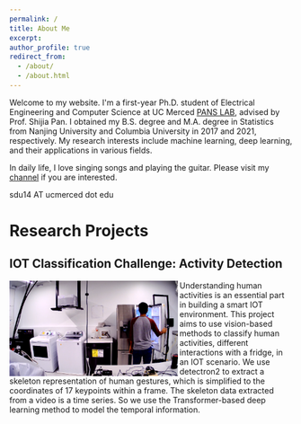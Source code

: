 ```yaml
---
permalink: /
title: About Me
excerpt: 
author_profile: true
redirect_from: 
  - /about/
  - /about.html
---
```


Welcome to my website. I'm a first-year Ph.D. student of Electrical Engineering and Computer Science at UC Merced [PANS LAB](https://www.pans-lab.com/pans-lab), advised
by Prof. Shijia Pan. I obtained my B.S. degree and M.A. degree in Statistics from Nanjing University and Columbia University in 2017 and 2021, respectively. My research 
interests include machine learning, deep learning, and their applications in various fields.

In daily life, I love singing songs and playing the guitar. Please visit my [channel](https://space.bilibili.com/18942867?spm_id_from=333.999.0.0) if you are interested.

sdu14 AT ucmerced dot edu

# Research Projects

## IOT Classification Challenge: Activity Detection
<div >
<img style="float: left; padding: 0px 3px 0px 0px" width="300" height="170"  src="images/ActivityClassification.png">
Understanding human activities is an essential part in building a smart IOT environment. This project aims to use vision-based 
methods to classify human activities, different interactions with a fridge, in an IOT scenario. We use detectron2 to extract 
a skeleton representation of human gestures, which is simplified to the coordinates of 17 keypoints within a frame. The skeleton 
data extracted from a video is a time series. So we use the Transformer-based deep learning method to model the temporal information.
</div>